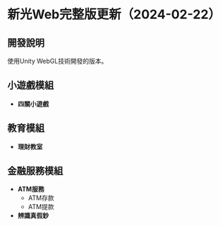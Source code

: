 # 新光Web完整版更新（2024-02-22）

## 開發說明
使用Unity WebGL技術開發的版本。

## 小遊戲模組
- **四關小遊戲**
  
## 教育模組
- **理財教室**

## 金融服務模組
- **ATM服務**
  - ATM存款
  - ATM提款
- **辨識真假鈔**
